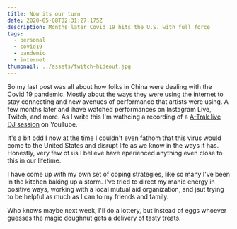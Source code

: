 ```yaml
---
title: Now its our turn
date: 2020-05-08T02:31:27.175Z
description: Months later Covid 19 hits the U.S. with full force
tags:
  - personal
  - covid19
  - pandemic
  - internet
thumbnail: ../assets/twitch-hideout.jpg
---
```


So my last post was all about how folks in China were dealing with the Covid 19 pandemic. Mostly about the ways they were using the internet to stay connecting and new avenues of performance that artists were using. A few months later and ihave watched performances on Instagram Live, Twitch, and more. As I write this I'm wathcing a recording of a [A-Trak live DJ session](https://www.youtube.com/watch?v=BSlZ53tw1Fc&feature=youtu.be) on YouTube.

It's a bit odd I now at the time I couldn't even fathom that this virus would come to the United States and disrupt life as we know in the ways it has. Honestly, very few of us I believe have eperienced anything even close to this in our lifetime.

I have come up with my own set of coping strategies, like so many I've been in the kitchen baking up a storm. I've tried to direct my manic energy in positive ways, working with a local mutual aid organization, and jsut trying to be helpful as much as I can to my friends and family.

Who knows maybe next week, I'll do a lottery, but instead of eggs whoever guesses the magic doughnut gets a delivery of tasty treats.
